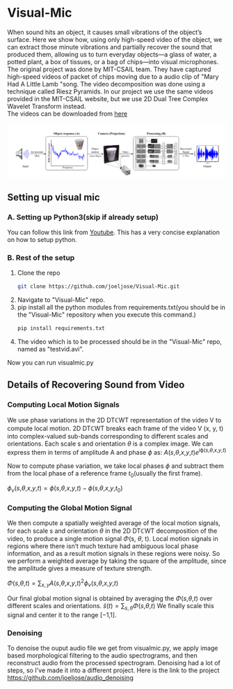 # Visual-Mic

When sound hits an object, it causes small vibrations of the object’s surface. Here we show how, using only high-speed video of the object, we can extract those minute vibrations and partially recover the sound that produced them, allowing us to turn everyday objects—a glass of water, a potted plant, a box of tissues, or a bag of chips—into visual microphones. </br>
The original project was done by MIT-CSAIL team. They have captured high-speed videos of packet of chips moving due to a audio clip of "Mary Had A Little Lamb "song. The video decomposition was done using a technique called Riesz Pyramids. In our project we use the same videos provided in the MIT-CSAIL website, but we use 2D Dual Tree Complex Wavelet Transform instead.</br>
The videos can be downloaded from [here](http://data.csail.mit.edu/vidmag/VisualMic/)

![](https://github.com/joeljose/assets/raw/master/Visual-Mic/vmic.png)

## Setting up visual mic

###  A. Setting up Python3(skip if already setup)

You can follow this link from [Youtube](https://www.youtube.com/watch?v=YYXdXT2l-Gg). This has a very concise explanation on how to setup python.

###  B. Rest of the setup

1. Clone the repo
   ```sh
   git clone https://github.com/joeljose/Visual-Mic.git
   ```
2. Navigate to "Visual-Mic" repo.
3. pip install all the python modules from requirements.txt(you should be in the "Visual-Mic" repository when you execute this command.)
   ```sh
   pip install requirements.txt
   ```
4. The video which is to be processed should be in the "Visual-Mic" repo, named as "testvid.avi". 

Now you can run visualmic.py 


## Details of Recovering Sound from Video

### Computing Local Motion Signals

We use phase variations in the 2D DTℂWT representation of the video V to
compute local motion. 2D DTℂWT breaks each frame of the video V (x, y,
t) into complex-valued sub-bands corresponding to different scales and
orientations. Each scale s and orientation *θ* is a complex image. We
can express them in terms of amplitude A and phase *ϕ* as:
*A*(*s*,*θ*,*x*,*y*,*t*)*e*<sup>*i*ϕ(*s*,*θ*,*x*,*y*,*t*)</sup>

Now to compute phase variation, we take local phases *ϕ* and subtract
them from the local phase of a reference frame *t*<sub>0</sub>(usually
the first frame).

*ϕ*<sub>*v*</sub>(*s*,*θ*,*x*,*y*,*t*) = *ϕ*(*s*,*θ*,*x*,*y*,*t*) − *ϕ*(*s*,*θ*,*x*,*y*,*t*<sub>0</sub>)

### Computing the Global Motion Signal

We then compute a spatially weighted average of the local motion
signals, for each scale s and orientation *θ* in the 2D DTℂWT
decomposition of the video, to produce a single motion signal *Φ*(s,
*θ*, t). Local motion signals in regions where there isn’t much texture
had ambiguous local phase information, and as a result motion signals in
these regions were noisy. So we perform a weighted average by taking the
square of the amplitude, since the amplitude gives a measure of texture
strength.

*Φ*(*s*,*θ*,*t*) = ∑<sub>*x*, *y*</sub>*A*(*s*,*θ*,*x*,*y*,*t*)<sup>2</sup>*ϕ*<sub>*v*</sub>(*s*,*θ*,*x*,*y*,*t*)

Our final global motion signal is obtained by averaging the
*Φ*(*s*,*θ*,*t*) over different scales and orientations.
*ŝ*(*t*) = ∑<sub>*s*, *θ*</sub>*Φ*(*s*,*θ*,*t*)
We finally scale this signal and center it to the range
\[−<!-- -->1,1\].

### Denoising
To denoise the ouput audio file we get from visualmic.py, we apply image based morphological filtering to the audio spectrograms, and then reconstruct audio from the processed spectrogram. Denoising had a lot of steps, so I've made it into a different project. Here is the link to the project https://github.com/joeljose/audio_denoising




